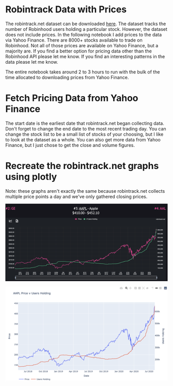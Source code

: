 # Robintrack Data with Prices

The robintrack.net dataset can be downloaded [here](https://robintrack.net/data-download). The dataset tracks the number of Robinhood users holding a particular stock. However, the dataset does not include prices. In the following notebook I add prices to the data via Yahoo Finance. There are 8000+ stocks available to trade on Robinhood. Not all of those prices are available on Yahoo Finance, but a majority are. If you find a better option for pricing data other than the Robinhood API please let me know. If you find an interesting patterns in the data please let me know.

The entire notebook takes around 2 to 3 hours to run with the bulk of the time allocated to downloading prices from Yahoo Finance.


# Fetch Pricing Data from Yahoo Finance

The start date is the earliest date that robintrack.net began collecting data. Don't forget to change the end date to the most recent trading day. You can change the stock list to be a small list of stocks of your choosing, but I like to look at the dataset as a whole. You can also get more data from Yahoo Finance, but I just chose to get the close and volume figures.

# Recreate the robintrack.net graphs using plotly
Note: these graphs aren't exactly the same because robintrack.net collects multiple price points a day and we've only gathered closing prices.

![Robintrack Graph](images/Robintrack-Graph.png)

![Robintrack Graph Recreated](images/Robintrack-Graph-Recreated.png)

